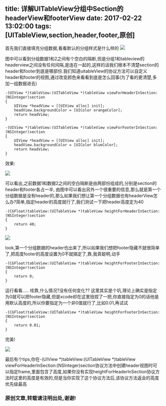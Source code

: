 title: 详解UITableView分组中Section的headerView和footerView
date: 2017-02-22 13:02:00
tags: [UITableView,section,header,footer,原创]
---

首先我们直接填充分组数据,看看默认的分组样式是什么样的
![](http://images.wgq.name/tableSectionHeaderFooterView1.png)

图中可以看到分组数据1和2之间有个空白的隔断,但是分组1和tableview的headerview之间没有任何间隔,是连在一起的,这样的话我们根本不清楚section的header和footer到底是哪部份.我们知道uitableView的协议方法可以自定义header和footer的视图,通过改变颜色来看看到底是怎么回事(为了看的更清楚,多加一组数据进去)

```
-(UIView *)tableView:(UITableView *)tableView viewForHeaderInSection:(NSInteger)section
{
    UIView *headView = [[UIView alloc] init];
    headView.backgroundColor = [UIColor orangeColor];
    return headView;
}

-(UIView *)tableView:(UITableView *)tableView viewForFooterInSection:(NSInteger)section
{
    UIView *headView = [[UIView alloc] init];
    headView.backgroundColor = [UIColor blueColor];
    return headView;
}
```

效果:

![](http://images.wgq.name/tableSectionHeaderFooterView2.png)

可以看出,之前数据1和数据2之间的空白隔断是由两部份组成的,分别是section的header和footer各占一半,
由图中可以看出另外一个很重要的信息,那么就是第一个分组数据是没有header的,那么如果我们想让第一个分组数据也有headerView怎么办?简单,指定header的高度就行了,我们测试一下把header高度定为40  
```
-(CGFloat)tableView:(UITableView *)tableView heightForHeaderInSection:(NSInteger)section
{
    return 40;
}
```

![](http://images.wgq.name/tableSectionHeaderFooterView3.png)

look,第一个分组数据的header也出来了,所以如果我们想把footer隐藏不就很简单了,把高度footer的高度设置为0不就搞定了,靠,我真聪明,动手

```
-(CGFloat)tableView:(UITableView *)tableView heightForFooterInSection:(NSInteger)section
{
    return 0;
}
```

运行看看.....
哇靠,什么情况?没有任何变化??
这里其实是个坑,理论上确实是指定为0就可以把footer隐藏,但是xcode却在这里扭捏了一把,你直接指定为0的话他是用默认高度的,所以你要指定为一个非0值就行了,比如0.01,再试试

```
-(CGFloat)tableView:(UITableView *)tableView heightForFooterInSection:(NSInteger)section
{
    return 0.01;
}
```

完美!

![](http://images.wgq.name/tableSectionHeaderFooterView4.png)

最后有个tips,你在-(UIView *)tableView:(UITableView *)tableView viewForHeaderInSection:(NSInteger)section协议方法中创建header视图时可以指定frame,里面包含了高度,如果你没有实现heightForHeaderInSection协议方法时这里的高度是有效的,但是当你实现了这个协议方法后,该协议方法返会的高度优先级最高

### 原创文章,转载请注明出处,谢谢! ###
